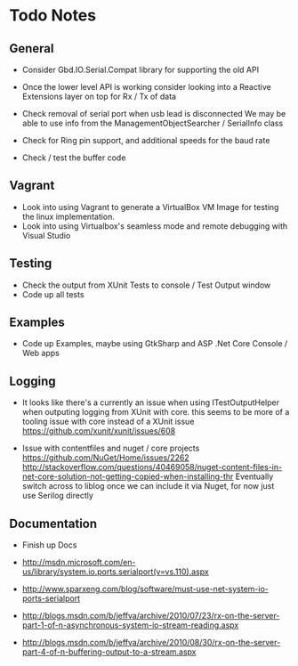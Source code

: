 # Todo Notes

## General

  * Consider Gbd.IO.Serial.Compat library for supporting the old API
  * Once the lower level API is working consider looking into a Reactive Extensions layer on top for Rx / Tx of data

  * Check removal of serial port when usb lead is disconnected
    We may be able to use info from the ManagementObjectSearcher / SerialInfo class

  * Check for Ring pin support, and additional speeds for the baud rate
  * Check / test the buffer code

## Vagrant

  * Look into using Vagrant to generate a VirtualBox VM Image for testing the linux implementation.
  * Look into using Virtualbox's seamless mode and remote debugging with Visual Studio

## Testing

  * Check the output from XUnit Tests to console / Test Output window
  * Code up all tests

## Examples

  * Code up Examples, maybe using GtkSharp and ASP .Net Core Console / Web apps

## Logging

  * It looks like there's a currently an issue when using ITestOutputHelper when outputing logging from XUnit with core.
    this seems to be more of a tooling issue with core instead of a XUnit issue
    https://github.com/xunit/xunit/issues/608

  * Issue with contentfiles and nuget / core projects
    https://github.com/NuGet/Home/issues/2262
    http://stackoverflow.com/questions/40469058/nuget-content-files-in-net-core-solution-not-getting-copied-when-installing-thr
    Eventually switch across to liblog once we can include it via Nuget, for now just use Serilog directly

## Documentation

  * Finish up Docs

  * http://msdn.microsoft.com/en-us/library/system.io.ports.serialport(v=vs.110).aspx
  * http://www.sparxeng.com/blog/software/must-use-net-system-io-ports-serialport

  * http://blogs.msdn.com/b/jeffva/archive/2010/07/23/rx-on-the-server-part-1-of-n-asynchronous-system-io-stream-reading.aspx
  * http://blogs.msdn.com/b/jeffva/archive/2010/08/30/rx-on-the-server-part-4-of-n-buffering-output-to-a-stream.aspx